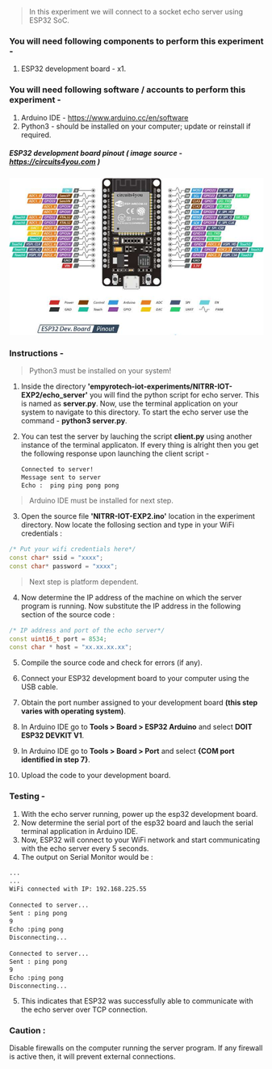 > In this experiment we will connect to a socket echo server using ESP32 SoC.

### You will need following components to perform this experiment -

1. ESP32 development board - x1.

### You will need following software / accounts to perform this experiment -

1. Arduino IDE - https://www.arduino.cc/en/software
2. Python3 - should be installed on your computer; update or reinstall if required.

##### ESP32 development board pinout ( image source - https://circuits4you.com )

![ESP32](/images/ESP32_pinout.jpg)

### Instructions -

> Python3 must be installed on your system!

1. Inside the directory  **'empyrotech-iot-experiments/NITRR-IOT-EXP2/echo_server'** you will find the python script for echo server. This is named as **server.py**. Now, use the terminal application on your system to navigate to this directory. To start the echo server use the command - **python3 server.py**.

2. You can test the server by lauching the script **client.py** using another instance of the terminal applicaton. If every thing is alright then you get the following response upon launching the client script -
    ```
    Connected to server!
    Message sent to server
    Echo :  ping ping pong pong
    ```

> Arduino IDE must be installed for next step.

3. Open the source file **'NITRR-IOT-EXP2.ino'**  location in the experiment directory. Now locate the follosing section and type in your WiFi credentials :

```cpp
/* Put your wifi credentials here*/
const char* ssid = "xxxx";
const char* password = "xxxx";
```

> Next step is platform dependent.

4. Now determine the IP address of the machine on which the server program is running. Now substitute the IP address in the following section of the source code :

```cpp
/* IP address and port of the echo server*/
const uint16_t port = 8534;
const char * host = "xx.xx.xx.xx";
```

5.  Compile the source code and check for errors (if any).

6.  Connect your ESP32 development board to your computer using the USB cable.

7.  Obtain the port number assigned to your development board __(this step varies with operating system)__.

8.  In Arduino IDE go to __Tools > Board > ESP32 Arduino__ and select __DOIT ESP32 DEVKIT V1__.

9.  In Arduino IDE go to __Tools > Board > Port__ and select __{COM port identified in step 7}__.

10. Upload the code to your development board.

### Testing - 

1. With the echo server running, power up the esp32 development board.
2. Now determine the serial port of the esp32 board and lauch the serial terminal application in Arduino IDE.
3. Now, ESP32 will connect to your WiFi network and start communicating with the echo server every 5 seconds.
4. The output on Serial Monitor would be :

```
...
...
WiFi connected with IP: 192.168.225.55

Connected to server...
Sent : ping pong
9
Echo :ping pong
Disconnecting...

Connected to server...
Sent : ping pong
9
Echo :ping pong
Disconnecting...

```
5. This indicates that ESP32 was successfully able to communicate with the echo server over TCP connection.

### Caution :

Disable firewalls on the computer running the server program. If any firewall is active then, it will prevent external connections.
